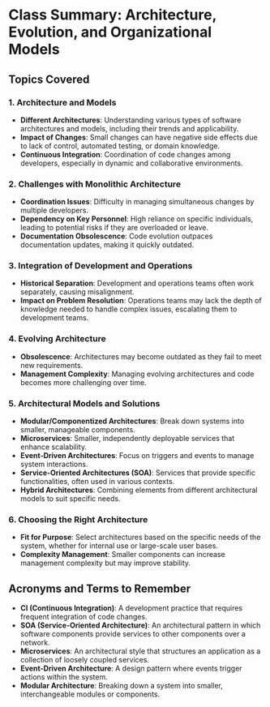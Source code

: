 # Class Summary: Architecture, Evolution, and Organizational Models

## Topics Covered

### 1. Architecture and Models
- **Different Architectures**: Understanding various types of software architectures and models, including their trends and applicability.
- **Impact of Changes**: Small changes can have negative side effects due to lack of control, automated testing, or domain knowledge.
- **Continuous Integration**: Coordination of code changes among developers, especially in dynamic and collaborative environments.

### 2. Challenges with Monolithic Architecture
- **Coordination Issues**: Difficulty in managing simultaneous changes by multiple developers.
- **Dependency on Key Personnel**: High reliance on specific individuals, leading to potential risks if they are overloaded or leave.
- **Documentation Obsolescence**: Code evolution outpaces documentation updates, making it quickly outdated.

### 3. Integration of Development and Operations
- **Historical Separation**: Development and operations teams often work separately, causing misalignment.
- **Impact on Problem Resolution**: Operations teams may lack the depth of knowledge needed to handle complex issues, escalating them to development teams.

### 4. Evolving Architecture
- **Obsolescence**: Architectures may become outdated as they fail to meet new requirements.
- **Management Complexity**: Managing evolving architectures and code becomes more challenging over time.

### 5. Architectural Models and Solutions
- **Modular/Componentized Architectures**: Break down systems into smaller, manageable components.
- **Microservices**: Smaller, independently deployable services that enhance scalability.
- **Event-Driven Architectures**: Focus on triggers and events to manage system interactions.
- **Service-Oriented Architectures (SOA)**: Services that provide specific functionalities, often used in various contexts.
- **Hybrid Architectures**: Combining elements from different architectural models to suit specific needs.

### 6. Choosing the Right Architecture
- **Fit for Purpose**: Select architectures based on the specific needs of the system, whether for internal use or large-scale user bases.
- **Complexity Management**: Smaller components can increase management complexity but may improve stability.

## Acronyms and Terms to Remember

- **CI (Continuous Integration)**: A development practice that requires frequent integration of code changes.
- **SOA (Service-Oriented Architecture)**: An architectural pattern in which software components provide services to other components over a network.
- **Microservices**: An architectural style that structures an application as a collection of loosely coupled services.
- **Event-Driven Architecture**: A design pattern where events trigger actions within the system.
- **Modular Architecture**: Breaking down a system into smaller, interchangeable modules or components.
